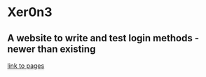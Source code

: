 # Xer0n3
## A website to write and test login methods - newer than existing

[link to pages](https://russc-xer0n3.github.io/Xer0n3/)
